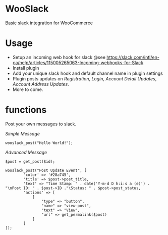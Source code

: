 # WooSlack

Basic slack integration for WooCommerce

# Usage

- Setup an incoming web hook for slack @see https://slack.com/intl/en-ca/help/articles/115005265063-Incoming-webhooks-for-Slack
- Install plugin
- Add your unique slack hook and default channel name in plugin settings
- Plugin posts updates on *Registration*, *Login*, *Account Detail Updates*, *Account Address Updates*.
- More to come.

# functions

Post your own messages to slack.

*Simple Message*
```
wooslack_post("Hello World!");
```

*Advanced Message*
```
$post = get_post($id);

wooslack_post("Post Update Event", [
        'color' => '#28a745',
        'title' => $post->post_title,
        'text' => "Time Stamp: " . date('Y-m-d D h:i:s a (e)') . "\nPost ID: " . $post->ID ."\Status: " . $post->post_status,
        'actions' => [
            [
                "type" => "button", 
                "name" => "view-post", 
                "text" => "View", 
                "url" => get_permalink($post)
            ]
        ]
]);    
```